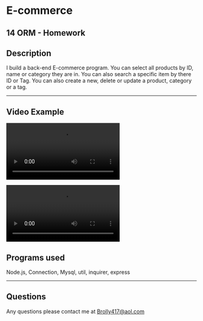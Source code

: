 # E-commerce

14 ORM - Homework
--- 


## Description
I build a back-end E-commerce program. You can select all products by ID, name or category they are in. You can also search a specific item by there ID or Tag. You can also create a new, delete or update a product, category or a tag.   

---

## Video Example

![video example part 1](./video_example/ecomm_part1.mp4)

![video example part 2](./video_example/ecomm_part2.mp4)


## Programs used
Node.js, Connection, Mysql, util,  inquirer, express

---

## Questions
Any questions please contact me at Brolly417@aol.com